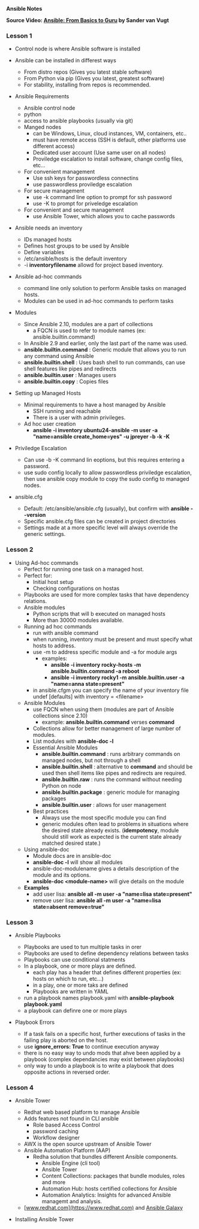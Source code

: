**Ansible Notes**

**Source Video: [Ansible: From Basics to Guru](https://learning.oreilly.com/videos/ansible-from-basics) by Sander van Vugt** 

### Lesson 1

* Control node is where Ansible software is installed
* Ansible can be installed in differest ways
    * From distro repos (Gives you latest stable software)
    * From Python via pip (Gives you latest, greatest software)
    * For stability, installing from repos is recommended.
* Ansible Requirements
    * Ansible control node
    * python
    * access to ansible playbooks (usually via git)
    * Manged nodes
        * can be Windows, Linux, cloud instances, VM, containers, etc..
        * must have remote access (SSH is default, other platforms use different access)
        * Dedicated user account (Use same user on all nodes)
        * Proviledge escalation to install software, change config files, etc...
    * For convenient management
        * Use ssh keys for passwordless connectins
        * use passwordless proviledge escalation
    * For secure management
        * use -k command line option to prompt for ssh password
        * use -K to prompt for priveledge escalation
    * For convenient and secure management
        * use Ansible Tower, which allows you to cache passwords

* Ansible needs an inventory
    * IDs managed hosts
    * Defines host groups to be used by Ansible
    * Define variables
    * /etc/ansible/hosts is the default inventory
    * -i **inventoryfilename** allowd for project based inventory.

* Ansible ad-hoc commands
    * command line only solution to perform Ansible tasks on managed hosts.
    * Modules can be used in ad-hoc commands to perform tasks

* Modules
    * Since Ansible 2.10, modules are a part of collections
        * a FQCN is used to refer to module names (ex: ansible.builtin.command)
    * In Ansible 2.9 and earlier, only the last part of the name was used.
    * **ansible.builtin.command** : Generic module that allows you to run any command using Ansible
    * **ansible.builtin.shell** : Uses bash shell to run commands, can use shell features like pipes and redirects
    * **ansible.builtin.user** : Manages users
    * **ansible.builtin.copy** : Copies files

* Setting up Managed Hosts
    * Minimal requirements to have a host managed by Ansible
        * SSH running and reachable
        * There is a user with admin privileges.
    * Ad hoc user creation
        * **ansible -i inventory ubuntu24-ansible -m user -a "name=ansible create_home=yes" -u jpreyer -b -k -K**

* Priviledge Escalation
    * Can use -b -K command lin eoptions, but this requires entering a password.
    * use sudo config locally to allow passwordless priviledge escalation, then use ansible copy module to copy the sudo config to managed nodes.

* ansible.cfg
    * Default: /etc/ansible/ansible.cfg (usually), but confirm with **ansible --version**
    * Specific ansible.cfg files can be created in project directories
    * Settings made at a more specific level will always override the generic settings.

### Lesson 2

* Using Ad-hoc commands
    * Perfect for running one task on a managed host.
    * Perfect for:
        * Initial host setup
        * Checking configurations on hostas
    * Playbooks are used for more complex tasks that have dependency relations.
    * Ansible modules
        * Python scripts that will b executed on managed hosts
        * More than 30000 modules available.
    * Running ad hoc commands
        * run with ansible command
        * when running, inventory must be present and must specify what hosts to address.
        * use -m to address specific module and -a for module args
            * examples: 
                * **ansible -i inventory rocky-hosts -m ansible.builtin.command -a reboot**
                * **ansible -i inventory rocky1 -m ansible.builtin.user -a "name=anna state=present"**
        * in ansible.cfgm you can specify the name of your inventory file undef [defaults] with inventory = \<filename\>
    * Ansible Modules
        * use FQCN when using them (modules are part of Ansible collections since 2.10)
            * example: **ansible.builtin.command** verses **command**
        * Collections allow for better management of large number of modules.
        * List modules with **ansible-doc -l**
        * Essential Ansible Modules
            * **ansible.builtin.command** : runs arbitrary commands on managed nodes, but not through a shell
            * **ansible.builtin.shell** : alternative to **command** and should be used then shell items like pipes and redirects are required.
            * **ansible.builtin.raw** : runs the command without needing Python on node
            * **ansible.builtin.package** : generic module for managing packages
            * **ansible.builtin.user** : allows for user management
        * Best practices
            * Always use the most specific module you can find
            * generic modules often lead to problems in situations where the desired state already exists. (**idempotency**, module should still work as expected is the current state already matched desired state.)
    * Using ansible-doc
        * Module docs are in ansible-doc
        * **ansible-doc -l** will show all modules
        * ansible-doc-modulename gives a details description of the module and its options.
        * **ansible-doc \<module-name\>** will give details on the module
    * **Examples**
        * add user lisa: **ansible all -m user -a "name=lisa state=present"**
        * remove user lisa: **ansible all -m user -a "name=lisa state=absent remove=true"**


### Lesson 3
* Ansible Playbooks
    * Playbooks are used to tun multiple tasks in orer
    * Playbooks are used to define dependency relations between tasks
    * Playbooks can use conditional statments
    * In a playbook, one or more plays are defined.
        * each play has a header that defines different properties (ex: hosts on which to run, etc...)
        * in a play, one or more taks are defined
        * Playbooks are written in YAML
    * run a playbook names playbook.yaml with **ansible-playbook playbook.yaml**
    * a playbook can definre one or more plays

* Playbook Errors
    * If a task fails on a specific host, further executions of tasks in the failing play is aborted on the host.
    * use **ignore_errors: True** to continue execution anyway
    * there is no easy way to undo mods that ahve been applied by a playbook (complex dependancies may exist between playbooks)
    * only way to undo a playbook is to write a playbook that does opposite actions in reversed order.


### Lesson 4
* Ansible Tower
    * Redhat web based platform to manage Ansible
    * Adds features not found in CLI ansible
        * Role based Access Control
        * password caching
        * Workflow designer
    * AWX is the open source upstream of Ansible Tower
    * Ansible Automation Platform (AAP)
        * Redha solution that bundles different Ansible components.
            * Ansible Engine (cli tool)
            * Ansible Tower
            * Content Collections: packages that bundle modules, roles and more
            * Automation Hub: hosts certified collections for Ansible
            * Automation Analytics: Insights for advanced Ansible managemt and analysis.
    * [www.redhat.com](https://www.redhat.com) and [Ansible Galaxy](https://galaxy.ansible.com)

* Installing Ansible Tower